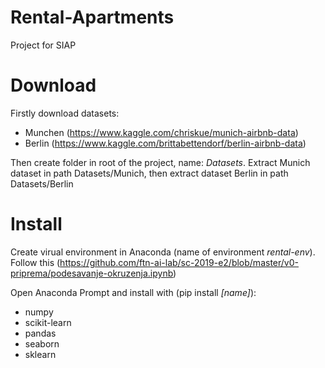 # Rental-Apartments
Project for SIAP

# Download
Firstly download datasets:
* Munchen (https://www.kaggle.com/chriskue/munich-airbnb-data)
* Berlin (https://www.kaggle.com/brittabettendorf/berlin-airbnb-data)

Then create folder in root of the project, name: *Datasets*. 
Extract Munich dataset in path Datasets/Munich, then extract dataset Berlin in path Datasets/Berlin

# Install
Create virual environment in Anaconda (name of environment *rental-env*). Follow this (https://github.com/ftn-ai-lab/sc-2019-e2/blob/master/v0-priprema/podesavanje-okruzenja.ipynb)

Open Anaconda Prompt and install with (pip install _[name]_): 
* numpy
* scikit-learn
* pandas
* seaborn
* sklearn
